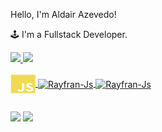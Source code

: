 Hello, I'm Aldair Azevedo!

🕹 I'm a Fullstack Developer.

<div>
  <a href="https://github.com/RayfranCosta">
  <img height="160em" src="https://github-readme-stats.vercel.app/api?username=RayfranCosta&show_icons=true&theme=radical&include_all_commits=true&count_private=true"/>
  <img height="160em" src="https://github-readme-stats.vercel.app/api/top-langs/?username=AldairAzevedo&layout=compact&langs_count=7&theme=radical"/>
</div>
      
  <div style="display: inline_block"><br>
  <img align="center" alt="Rayfran-Js" height="30" width="40" src="https://raw.githubusercontent.com/devicons/devicon/master/icons/javascript/javascript-plain.svg">
  <!--<img align="center" alt="Rayfran-Ts" height="30" width="40" src="https://raw.githubusercontent.com/devicons/devicon/master/icons/typescript/typescript-plain.svg">-->
  <img align="center" alt="Rayfran-Js" height="30" width="40" src="https://cdn.jsdelivr.net/gh/devicons/devicon/icons/html5/html5-original.svg" />
  
  <img align="center" alt="Rayfran-Js" height="30" width="40" src="https://th.bing.com/th/id/OIP.akqD1LbnF39BWeIoty14CwHaDt?pid=ImgDet&rs=1" />

</div>

  
  ##
  
  <div>
  <a href="https://www.instagram.com/byaldair.s/" target="_blank"><img src="https://img.shields.io/badge/-Instagram-%23E4405F?style=for-the-badge&logo=instagram&logoColor=white" target="_blank"></a>
  <a href="https://www.linkedin.com/in/aldair-azevedo/" target="_blank"><img src="https://img.shields.io/badge/-LinkedIn-%230077B5?style=for-the-badge&logo=linkedin&logoColor=white" target="_blank"></a> 
  </div>
